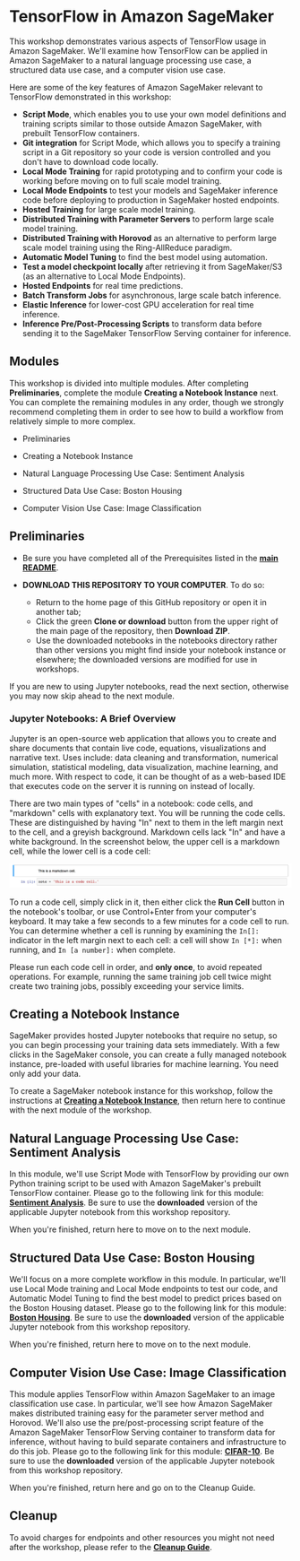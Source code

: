 # TensorFlow in Amazon SageMaker

This workshop demonstrates various aspects of TensorFlow usage in Amazon SageMaker.  We'll examine how TensorFlow can be applied in Amazon SageMaker to a natural language processing use case, a structured data use case, and a computer vision use case.  

Here are some of the key features of Amazon SageMaker relevant to TensorFlow demonstrated in this workshop:

- **Script Mode**, which enables you to use your own model definitions and training scripts similar to those outside Amazon SageMaker, with prebuilt TensorFlow containers.
- **Git integration** for Script Mode, which allows you to specify a training script in a Git repository so your code is version controlled and you don't have to download code locally. 
- **Local Mode Training** for rapid prototyping and to confirm your code is working before moving on to full scale model training.
- **Local Mode Endpoints** to test your models and SageMaker inference code before deploying to production in SageMaker hosted endpoints.
- **Hosted Training** for large scale model training.
- **Distributed Training with Parameter Servers** to perform large scale model training.
- **Distributed Training with Horovod** as an alternative to perform large scale model training using the Ring-AllReduce paradigm.
- **Automatic Model Tuning** to find the best model using automation.
- **Test a model checkpoint locally** after retrieving it from SageMaker/S3 (as an alternative to Local Mode Endpoints).
- **Hosted Endpoints** for real time predictions.
- **Batch Transform Jobs** for asynchronous, large scale batch inference.
- **Elastic Inference** for lower-cost GPU acceleration for real time inference.
- **Inference Pre/Post-Processing Scripts** to transform data before sending it to the SageMaker TensorFlow Serving container for inference.


## Modules

This workshop is divided into multiple modules. After completing **Preliminaries**, complete the module **Creating a Notebook Instance** next.  You can complete the remaining modules in any order, though we strongly recommend completing them in order to see how to build a workflow from relatively simple to more complex. 

- Preliminaries

- Creating a Notebook Instance

- Natural Language Processing Use Case:  Sentiment Analysis 

- Structured Data Use Case:  Boston Housing 

- Computer Vision Use Case:  Image Classification  


## Preliminaries

- Be sure you have completed all of the Prerequisites listed in the [**main README**](../README.md). 

- **DOWNLOAD THIS REPOSITORY TO YOUR COMPUTER**. To do so:
  - Return to the home page of this GitHub repository or open it in another tab;
  - Click the green **Clone or download** button from the upper right of the main page of the repository, then **Download ZIP**.
  - Use the downloaded notebooks in the notebooks directory rather than other versions you might find inside your notebook instance or elsewhere; the downloaded versions are modified for use in workshops.  

If you are new to using Jupyter notebooks, read the next section, otherwise you may now skip ahead to the next module.


### Jupyter Notebooks:  A Brief Overview

Jupyter is an open-source web application that allows you to create and share documents that contain live code, equations, visualizations and narrative text. Uses include: data cleaning and transformation, numerical simulation, statistical modeling, data visualization, machine learning, and much more. With respect to code, it can be thought of as a web-based IDE that executes code on the server it is running on instead of locally. 

There are two main types of "cells" in a notebook:  code cells, and "markdown" cells with explanatory text. You will be running the code cells.  These are distinguished by having "In" next to them in the left margin next to the cell, and a greyish background.  Markdown cells lack "In" and have a white background. In the screenshot below, the upper cell is a markdown cell, while the lower cell is a code cell:

![Cells](../images/cells.png)

To run a code cell, simply click in it, then either click the **Run Cell** button in the notebook's toolbar, or use Control+Enter from your computer's keyboard. It may take a few seconds to a few minutes for a code cell to run. You can determine whether a cell is running by examining the `In[]:` indicator in the left margin next to each cell:  a cell will show `In [*]:` when running, and `In [a number]:` when complete.

Please run each code cell in order, and **only once**, to avoid repeated operations.  For example, running the same training job cell twice might create two training jobs, possibly exceeding your service limits.


## Creating a Notebook Instance

SageMaker provides hosted Jupyter notebooks that require no setup, so you can begin processing your training data sets immediately. With a few clicks in the SageMaker console, you can create a fully managed notebook instance, pre-loaded with useful libraries for machine learning. You need only add your data.

To create a SageMaker notebook instance for this workshop, follow the instructions at [**Creating a Notebook Instance**](../NotebookCreation), then return here to continue with the next module of the workshop.


## Natural Language Processing Use Case:  Sentiment Analysis  

In this module, we'll use Script Mode with TensorFlow by providing our own Python training script to be used with Amazon SageMaker's prebuilt TensorFlow container.  Please go to the following link for this module:  [**Sentiment Analysis**](../modules/Sentiment_Analysis.md).  Be sure to use the **downloaded** version of the applicable Jupyter notebook from this workshop repository.  

When you're finished, return here to move on to the next module.  


## Structured Data Use Case:  Boston Housing

We'll focus on a more complete workflow in this module.  In particular, we'll use Local Mode training and Local Mode endpoints to test our code, and Automatic Model Tuning to find the best model to predict prices based on the Boston Housing dataset.  Please go to the following link for this module:  [**Boston Housing**](../modules/Boston_Housing.md).  Be sure to use the **downloaded** version of the applicable Jupyter notebook from this workshop repository.  

When you're finished, return here to move on to the next module.  


## Computer Vision Use Case:  Image Classification

This module applies TensorFlow within Amazon SageMaker to an image classification use case.  In particular, we'll see how Amazon SageMaker makes distributed training easy for the parameter server method and Horovod.  We'll also use the pre/post-processing script feature of the Amazon SageMaker TensorFlow Serving container to transform data for inference, without having to build separate containers and infrastructure to do this job.  Please go to the following link for this module:  [**CIFAR-10**](../modules/CIFAR-10.md).  Be sure to use the **downloaded** version of the applicable Jupyter notebook from this workshop repository.  

When you're finished, return here and go on to the Cleanup Guide.  


## Cleanup

To avoid charges for endpoints and other resources you might not need after the workshop, please refer to the [**Cleanup Guide**](../CleanupGuide).


